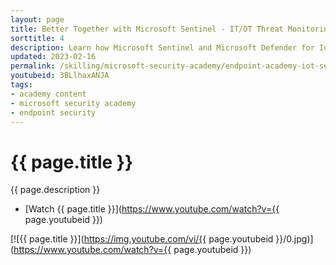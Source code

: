 ```yaml
---
layout: page
title: Better Together with Microsoft Sentinel - IT/OT Threat Monitoring with Defender for IoT Solution
sorttitle: 4
description: Learn how Microsoft Sentinel and Microsoft Defender for IoT are driving together a convergence of OT and corporate cybersecurity disciplines in defense of critical infrastructure. This session provides the foundation for building a SOC geared towards IoT/OT monitoring and is globally applicable for organizations defending both IT/OT-based networks.
updated: 2023-02-16
permalink: /skilling/microsoft-security-academy/endpoint-academy-iot-sentinel
youtubeid: 3BLlhaxANJA
tags: 
- academy content
- microsoft security academy
- endpoint security
---
```


# {{ page.title }}

{{ page.description }}

* [Watch {{ page.title }}](https://www.youtube.com/watch?v={{ page.youtubeid }})

[![{{ page.title }}](https://img.youtube.com/vi/{{ page.youtubeid }}/0.jpg)](https://www.youtube.com/watch?v={{ page.youtubeid }})
